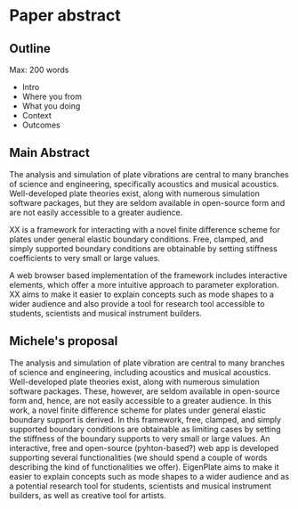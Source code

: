 # Paper abstract

## Outline

Max: 200 words

- Intro
- Where you from
- What you doing
- Context
- Outcomes

## Main Abstract

The analysis and simulation of plate vibrations are central to many branches of
science and engineering, specifically acoustics and musical acoustics.
Well-developed plate theories exist, along with numerous simulation software
packages, but they are seldom available in open-source form and are not easily
accessible to a greater audience.

XX is a framework for interacting with a novel finite difference scheme for
plates under general elastic boundary conditions. Free, clamped, and simply
supported boundary conditions are obtainable by setting stiffness coefficients
to very small or large values.

A web browser based implementation of the framework includes interactive
elements, which offer a more intuitive approach to parameter exploration. XX
aims to make it easier to explain concepts such as mode shapes to a wider
audience and also provide a tool for research tool accessible to students,
scientists and musical instrument builders.
<!-- as well as creative tool for artists. -->


## Michele's proposal

The analysis and simulation of plate vibration are central to many branches of
science and engineering, including acoustics and musical acoustics.
Well-developed plate theories exist, along with numerous simulation software
packages. These, however, are seldom available in open-source form and, hence,
are not easily accessible to a greater audience. In this work, a novel finite
difference scheme for plates under general elastic boundary support is derived.
In this framework, free, clamped, and simply supported boundary conditions are
obtainable as limiting cases by setting the stiffness of the boundary supports
to very small or large values. An interactive, free and open-source
(pyhton-based?) web app is developed supporting several functionalities (we
should spend a couple of words describing the kind of functionalities we offer).
EigenPlate aims to make it easier to explain concepts such as mode shapes to a
wider audience and as a potential research tool for students, scientists and
musical instrument builders, as well as creative tool for artists.